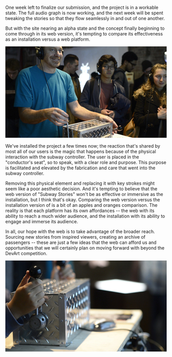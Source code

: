 One week left to finalize our submission, and the project is in a workable state. The full audio graph is now working, and the next week will be spent tweaking the stories so that they flow seamlessly in and out of one another.

But with the site nearing an alpha state and the concept finally beginning to come through in its web version, it's tempting to compare its effectiveness as an installation versus a web platform.  

![Danny Rozin](project_images/danny-rozin.jpg "danny")

We've installed the project a few times now; the reaction that's shared by most all of our users is the magic that happens because of the physical interaction with the subway controller. The user is placed in the "conductor's seat", so to speak, with a clear role and purpose. This purpose is facilitated and elevated by the fabrication and care that went into the subway controller.

Removing this physical element and replacing it with key strokes might seem like a poor aesthetic decision. And it's tempting to believe that the web version of "Subway Stories" won't be as effective or immersive as the installation, but I think that's okay. Comparing the web version versus the installation version of is a bit of an apples and oranges comparison. The reality is that each platform has its own affordances -- the web with its ability to reach a much wider audience, and the installation with its ability to engage and immerse its audience. 

In all, our hope with the web is to take advantage of the broader reach. Sourcing new stories from inspired viewers, creating an archive of passengers -- these are just a few ideas that the web can afford us and opportunities that we will certainly plan on moving forward with beyond the DevArt competition.

![subway controller](project_images/controller.jpg "controller")
